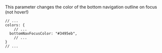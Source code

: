 This parameter changes the color of the bottom navigation outline on focus (not hover!)

```
// ...
colors: {
	// ...
  bottomNavFocusColor: "#3495eb",
	// ...
}
// ...
```
